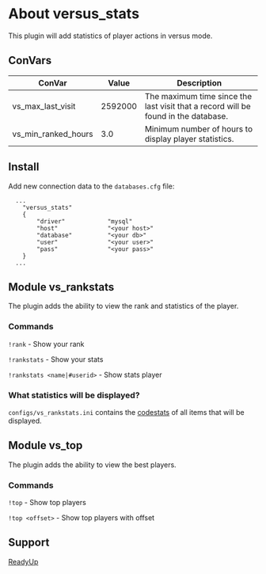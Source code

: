 # About versus_stats
This plugin will add statistics of player actions in versus mode.

## ConVars
| ConVar               | Value         | Description                                                                        |
| -------------------- | ------------- | ---------------------------------------------------------------------------------- |
| vs_max_last_visit    | 2592000       | The maximum time since the last visit that a record will be found in the database. |
| vs_min_ranked_hours  | 3.0           | Minimum number of hours to display player statistics.                              |

## Install
Add new connection data to the `databases.cfg` file:
```
  ...
	"versus_stats"
	{
		"driver"			"mysql"
		"host"				"<your host>"
		"database"			"<your db>"
		"user"				"<your user>"
		"pass"				"<your pass>"
	}
  ...
```

## Module vs_rankstats
The plugin adds the ability to view the rank and statistics of the player.

### Commands
`!rank` - Show your rank

`!rankstats` - Show your stats

`!rankstats <name|#userid>` - Show stats player

### What statistics will be displayed?
`configs/vs_rankstats.ini` contains the [codestats](https://github.com/TouchMe-Inc/l4d2_versus_stats/blob/main/addons/sourcemod/scripting/include/versus_stats.inc) of all items that will be displayed.

## Module vs_top
The plugin adds the ability to view the best players.

### Commands
`!top` - Show top players

`!top <offset>` - Show top players with offset

## Support
[ReadyUp](https://github.com/SirPlease/L4D2-Competitive-Rework/blob/master/addons/sourcemod/scripting/readyup.sp)

